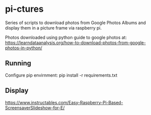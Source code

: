 # pi-ctures
Series of scripts to download photos from Google Photos Albums and display them in a picture frame via raspberry pi.

Photos downloaded using python guide to google photos at:
https://learndataanalysis.org/how-to-download-photos-from-google-photos-in-python/

## Running
Configure pip envirnment:
pip install -r requirements.txt

## Display
https://www.instructables.com/Easy-Raspberry-Pi-Based-ScreensaverSlideshow-for-E/
